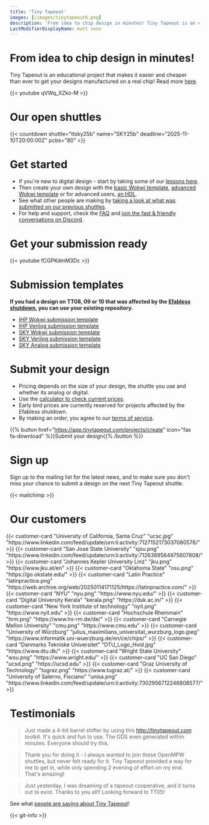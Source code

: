 ```yaml
---
title: 'Tiny Tapeout'
images: [/images/tinytapeout6.png]
description: 'From idea to chip design in minutes! Tiny Tapeout is an educational project that makes it easier and cheaper than ever to get your designs manufactured on a real chip.'
LastModifierDisplayName: matt venn
---
```


# From idea to chip design in minutes!

Tiny Tapeout is an educational project that makes it easier and cheaper than ever to get your designs manufactured on a real chip!
Read more [here](https://www.techrxiv.org/users/799365/articles/1165896-tiny-tapeout-a-shared-silicon-tapeout-platform-accessible-to-everyone).

{{< youtube qVWq_XZko-M >}}

# Our open shuttles

{{< countdown shuttle="ttsky25b" name="SKY25b" deadline="2025-11-10T20:00:00Z" pcbs="80" >}}

# Get started

- If you're new to digital design - start by taking some of our [lessons here](digital_design).
- Then create your own design with the [basic Wokwi template](https://wokwi.com/projects/354858054593504257), [advanced Wokwi template](https://wokwi.com/projects/419323243133324289) or for advanced users, [an HDL](/hdl).
- See what other people are making by [taking a look at what was submitted on our previous shuttles](/chips/).
- For help and support, check the [FAQ](faq) and [join the fast & friendly conversations on Discord](https://discord.gg/qZHPrPsmt6).

# Get your submission ready

{{< youtube fCGPKdmM3Dc >}}

# Submission templates

**If you had a design on TT08, 09 or 10 that was affected by the [Efabless shutdown](/efabless-faq), you can use your existing repository.**

- [IHP Wokwi submission template](https://github.com/TinyTapeout/ttihp-wokwi-template)
- [IHP Verilog submission template](https://github.com/TinyTapeout/ttihp-verilog-template)
- [SKY Wokwi submission template](https://github.com/TinyTapeout/ttsky-wokwi-template)
- [SKY Verilog submission template](https://github.com/TinyTapeout/ttsky-verilog-template)
- [SKY Analog submission template](https://github.com/TinyTapeout/ttsky-analog-template)

# Submit your design

- Pricing depends on the size of your design, the shuttle you use and whether its analog or digital.
- Use the [calculator to check current prices](https://app.tinytapeout.com/calculator?tiles=1&pcbs=1).
- Early bird prices are currently reserved for projects affected by the Efabless shutdown.
- By making an order, you agree to our [terms of service](terms).

{{% button href="https://app.tinytapeout.com/projects/create" icon="fas fa-download" %}}Submit your design{{% /button %}}

# Sign up

Sign up to the mailing list for the latest news, and to make sure you don't miss your chance to submit a design on the next Tiny Tapeout shuttle.

{{< mailchimp >}}

# Our customers

<div style="display: flex; flex-wrap: wrap; justify-content: center;">
  {{< customer-card "University of California, Santa Cruz" "ucsc.jpg" "https://www.linkedin.com/feed/update/urn:li:activity:7127152173037080576/" >}}
  {{< customer-card "San Jose State University" "sjsu.png" "https://www.linkedin.com/feed/update/urn:li:activity:7126369564975607808/" >}}
  {{< customer-card "Johannes Kepler University Linz" "jku.png" "https://www.jku.at/en" >}}
  {{< customer-card "Oklahoma State" "osu.png" "https://go.okstate.edu/" >}}
  {{< customer-card "Latin Practice" "latinpractice.png" "https://web.archive.org/web/20250114171125/https://latinpractice.com/" >}}
  {{< customer-card "NYU" "nyu.png" "https://www.nyu.edu/" >}}
  {{< customer-card "Digital University Kerala" "kerala.png" "https://duk.ac.in/" >}}
  {{< customer-card "New York Institute of technology" "nyit.png" "https://www.nyit.edu" >}}
  {{< customer-card "Hochschule Rheinmain" "hrm.png" "https://www.hs-rm.de/de/" >}}
  {{< customer-card "Carnegie Mellon University" "cmu.png" "https://www.cmu.edu" >}}
  {{< customer-card "University of Würzburg" "julius_maximilians_universitat_wurzburg_logo.jpeg" "https://www.informatik.uni-wuerzburg.de/en/ce/chips/" >}} 
  {{< customer-card "Danmarks Tekniske Universitet" "DTU_Logo_Hvid.jpg" "https://www.dtu.dk/" >}}
  {{< customer-card "Wright State University" "wsu.png" "https://www.wright.edu/" >}}
  {{< customer-card "UC San Diego" "ucsd.png" "https://ucsd.edu" >}}
  {{< customer-card "Graz University of Technology" "tugraz.png" "https://www.tugraz.at/" >}}
  {{< customer-card "University of Salerno, Fisciano" "unisa.png" "https://www.linkedin.com/feed/update/urn:li:activity:7302956712246808577/" >}}
</div>

# Testimonials

> Just made a 4-bit barrel shifter by using this http://tinytapeout.com toolkit. It's quick and fun to use. The GDS even generated within minutes. Everyone should try this.

> Thank you for doing it - I always wanted to join these OpenMPW shuttles, but never felt ready for it. Tiny Tapeout provided a way for me to get in, while only spending 2 evening of effort on my end. That's amazing!

> Just yesterday, I was dreaming of a tapeout cooperative, and it turns out to exist. Thanks to you all!! Looking forward to TT05!

See what [people are saying about Tiny Tapeout](https://twitter.com/search?q=tinytapeout)!

{{< git-info >}}
